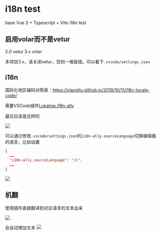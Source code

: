 # i18n test
base Vue 3 + Typescript + Vite
i18n test

## 启用volar而不是vetur
2.0 vetur
3.x volar

本项目3.x，请关闭vetur，否则一堆报错。可以看下`.vscode/settings.json`

## i18n

国际化地区编码对照表：https://xiaogliu.github.io/2019/10/11/i18n-locale-code/

需要VSCode插件[Lokalise.i18n-ally](https://marketplace.visualstudio.com/items?itemName=Lokalise.i18n-ally)

最后应该是这样的

![](https://manfredhu-1252588796.cos.ap-guangzhou.myqcloud.com/uPic/AHiX6u.jpg)

可以通过修改`.vscode/settings.json`的`i18n-ally.sourceLanguage`切换编辑器的语言，比如设置

```json
{
  ……
  "i18n-ally.sourceLanguage": "zh",
  ……
}
```

![](https://manfredhu-1252588796.cos.ap-guangzhou.myqcloud.com/uPic/tyEZVL.jpg)

## 机翻
使用插件直接翻译到对应语言的文本出来

![](https://manfredhu-1252588796.cos.ap-guangzhou.myqcloud.com/uPic/K6AYqV.jpg)

会自动增加文本
![](https://manfredhu-1252588796.cos.ap-guangzhou.myqcloud.com/uPic/mwiLoV.jpg)
